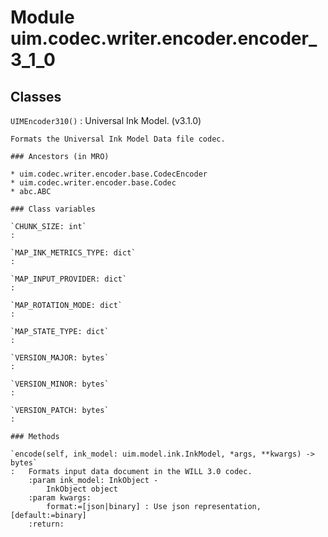Module uim.codec.writer.encoder.encoder_3_1_0
=============================================

Classes
-------

`UIMEncoder310()`
:   Universal Ink Model. (v3.1.0)
    
    Formats the Universal Ink Model Data file codec.

    ### Ancestors (in MRO)

    * uim.codec.writer.encoder.base.CodecEncoder
    * uim.codec.writer.encoder.base.Codec
    * abc.ABC

    ### Class variables

    `CHUNK_SIZE: int`
    :

    `MAP_INK_METRICS_TYPE: dict`
    :

    `MAP_INPUT_PROVIDER: dict`
    :

    `MAP_ROTATION_MODE: dict`
    :

    `MAP_STATE_TYPE: dict`
    :

    `VERSION_MAJOR: bytes`
    :

    `VERSION_MINOR: bytes`
    :

    `VERSION_PATCH: bytes`
    :

    ### Methods

    `encode(self, ink_model: uim.model.ink.InkModel, *args, **kwargs) ‑> bytes`
    :   Formats input data document in the WILL 3.0 codec.
        :param ink_model: InkObject -
            InkObject object
        :param kwargs:
            format:=[json|binary] : Use json representation, [default:=binary]
        :return: